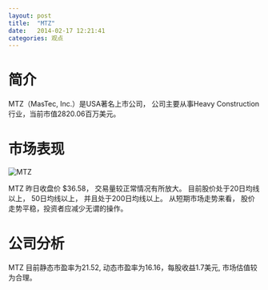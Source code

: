 ```yaml
---
layout: post
title:  "MTZ"
date:   2014-02-17 12:21:41
categories: 观点
---
```


# 简介
MTZ（MasTec, Inc.）是USA著名上市公司，
公司主要从事Heavy Construction行业，当前市值2820.06百万美元。

# 市场表现

![MTZ](http://finviz.com/chart.ashx?t=MTZ&ty=c&ta=1&p=d&s=l)

MTZ 昨日收盘价 $36.58，
交易量较正常情况有所放大。
目前股价处于20日均线以上，
50日均线以上，
并且处于200日均线以上。
从短期市场走势来看，
股价走势平稳，投资者应减少无谓的操作。

# 公司分析
MTZ 目前静态市盈率为21.52, 动态市盈率为16.16，每股收益1.7美元,
市场估值较为合理。
